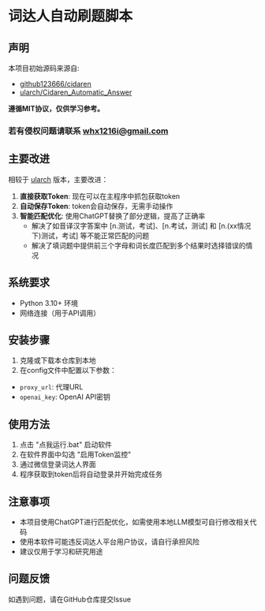 # 词达人自动刷题脚本

## 声明

本项目初始源码来源自:
- [github123666/cidaren](https://github.com/github123666/cidaren)
- [ularch/Cidaren_Automatic_Answer](https://github.com/ularch/Cidaren_Automatic_Answer)

**遵循MIT协议，仅供学习参考。**

### **若有侵权问题请联系 whx1216i@gmail.com**

## 主要改进

相较于 [ularch](https://github.com/ularch/Cidaren_Automatic_Answer/commits?author=ularch) 版本，主要改进：

1. **直接获取Token**: 现在可以在主程序中抓包获取token
2. **自动保存Token**: token会自动保存，无需手动操作
3. **智能匹配优化**: 使用ChatGPT替换了部分逻辑，提高了正确率
   - 解决了如音译汉字答案中 [n.测试，考试]、[n.考试，测试] 和 [n.(xx情况下)测试，考试] 等不能正常匹配的问题
   - 解决了填词题中提供前三个字母和词长度匹配到多个结果时选择错误的情况

## 系统要求

- Python 3.10+ 环境
- 网络连接（用于API调用）

## 安装步骤

1. 克隆或下载本仓库到本地
2. 在config文件中配置以下参数：

- `proxy_url`: 代理URL
- `openai_key`: OpenAI API密钥

## 使用方法

1. 点击 "点我运行.bat" 启动软件
2. 在软件界面中勾选 "启用Token监控"
3. 通过微信登录词达人界面
4. 程序获取到token后将自动登录并开始完成任务

## 注意事项

- 本项目使用ChatGPT进行匹配优化，如需使用本地LLM模型可自行修改相关代码
- 使用本软件可能违反词达人平台用户协议，请自行承担风险
- 建议仅用于学习和研究用途

## 问题反馈

如遇到问题，请在GitHub仓库提交Issue
